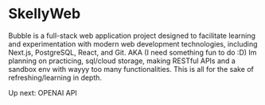 # SkellyWeb
Bubble is a full-stack web application project designed to facilitate learning and experimentation with modern web development technologies, including Next.js, PostgreSQL, React, and Git. AKA (I need something fun to do :D)
Im planning on practicing, sql/cloud storage, making RESTful APIs and a sandbox env with wayyy too many functionalities. This is all for the sake of refreshing/learning in depth. 

Up next: OPENAI API
